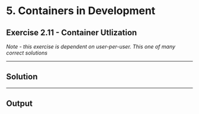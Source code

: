 # 5. Containers in Development 

## Exercise 2.11 - Container Utlization



*Note - this exercise is dependent on user-per-user. This one of many correct solutions*

---

## Solution

---

## Output